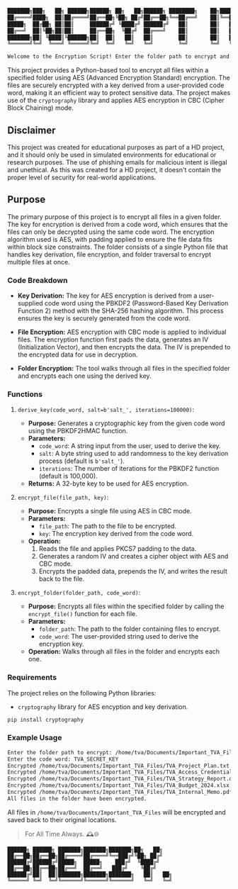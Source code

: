 ```bash
███████╗███╗   ██╗ ██████╗██████╗ ██╗   ██╗██████╗ ████████╗    ██╗████████╗
██╔════╝████╗  ██║██╔════╝██╔══██╗╚██╗ ██╔╝██╔══██╗╚══██╔══╝    ██║╚══██╔══╝
█████╗  ██╔██╗ ██║██║     ██████╔╝ ╚████╔╝ ██████╔╝   ██║       ██║   ██║   
██╔══╝  ██║╚██╗██║██║     ██╔══██╗  ╚██╔╝  ██╔═══╝    ██║       ██║   ██║   
███████╗██║ ╚████║╚██████╗██║  ██║   ██║   ██║        ██║       ██║   ██║   
╚══════╝╚═╝  ╚═══╝ ╚═════╝╚═╝  ╚═╝   ╚═╝   ╚═╝        ╚═╝       ╚═╝   ╚═╝  

Welcome to the Encryption Script! Enter the folder path to encrypt and a code word to encrypt the files. 
```

This project provides a Python-based tool to encrypt all files within a specified folder using AES (Advanced Encryption Standard) encryption. The files are securely encrypted with a key derived from a user-provided code word, making it an efficient way to protect sensitive data. The project makes use of the `cryptography` library and applies AES encryption in CBC (Cipher Block Chaining) mode.

## Disclaimer

This project was created for educational purposes as part of a HD project, and it should only be used in simulated environments for educational or research purposes. The use of phishing emails for malicious intent is illegal and unethical. As this was created for a HD project, it doesn't contain the proper level of security for real-world applications.

## Purpose

The primary purpose of this project is to encrypt all files in a given folder. The key for encryption is derived from a code word, which ensures that the files can only be decrypted using the same code word. The encryption algorithm used is AES, with padding applied to ensure the file data fits within block size constraints. The folder consists of a single Python file that handles key derivation, file encryption, and folder traversal to encrypt multiple files at once.

### Code Breakdown

- **Key Derivation:** The key for AES encryption is derived from a user-supplied code word using the PBKDF2 (Password-Based Key Derivation Function 2) method with the SHA-256 hashing algorithm. This process ensures the key is securely generated from the code word.
  
- **File Encryption:** AES encryption with CBC mode is applied to individual files. The encryption function first pads the data, generates an IV (Initialization Vector), and then encrypts the data. The IV is prepended to the encrypted data for use in decryption.

- **Folder Encryption:** The tool walks through all files in the specified folder and encrypts each one using the derived key.

### Functions

1. `derive_key(code_word, salt=b'salt_', iterations=100000)`:
   - **Purpose:** Generates a cryptographic key from the given code word using the PBKDF2HMAC function.
   - **Parameters:**
     - `code_word`: A string input from the user, used to derive the key.
     - `salt`: A byte string used to add randomness to the key derivation process (default is `b'salt_'`).
     - `iterations`: The number of iterations for the PBKDF2 function (default is 100,000).
   - **Returns:** A 32-byte key to be used for AES encryption.

2. `encrypt_file(file_path, key)`:
   - **Purpose:** Encrypts a single file using AES in CBC mode.
   - **Parameters:**
     - `file_path`: The path to the file to be encrypted.
     - `key`: The encryption key derived from the code word.
   - **Operation:**
     1. Reads the file and applies PKCS7 padding to the data.
     2. Generates a random IV and creates a cipher object with AES and CBC mode.
     3. Encrypts the padded data, prepends the IV, and writes the result back to the file.

3. `encrypt_folder(folder_path, code_word)`:
   - **Purpose:** Encrypts all files within the specified folder by calling the `encrypt_file()` function for each file.
   - **Parameters:**
     - `folder_path`: The path to the folder containing files to encrypt.
     - `code_word`: The user-provided string used to derive the encryption key.
   - **Operation:** Walks through all files in the folder and encrypts each one.

### Requirements

The project relies on the following Python libraries:

- `cryptography` library for AES encyption and key derivation.

```bash
pip install cryptography
```

### Example Usage

```bash
Enter the folder path to encrypt: /home/tva/Documents/Important_TVA_Files
Enter the code word: TVA_SECRET_KEY
Encrypted /home/tva/Documents/Important_TVA_Files/TVA_Project_Plan.txt
Encrypted /home/tva/Documents/Important_TVA_Files/TVA_Access_Credentials.txt
Encrypted /home/tva/Documents/Important_TVA_Files/TVA_Strategy_Report.docx
Encrypted /home/tva/Documents/Important_TVA_Files/TVA_Budget_2024.xlsx
Encrypted /home/tva/Documents/Important_TVA_Files/TVA_Internal_Memo.pdf
All files in the folder have been encrypted.
```

All files in `/home/tva/Documents/Important_TVA_Files` will be encrypted and saved back to their original locations.

> For All Time Always. 🕰️🌐

```shell
██████╗ ██████╗ ███████╗███████╗███████╗██╗   ██╗   
██╔══██╗██╔══██╗██╔════╝██╔════╝╚══███╔╝╚██╗ ██╔╝   
██████╔╝██████╔╝█████╗  █████╗    ███╔╝  ╚████╔╝    
██╔══██╗██╔══██╗██╔══╝  ██╔══╝   ███╔╝    ╚██╔╝     
██████╔╝██║  ██║███████╗███████╗███████╗   ██║   ██╗
╚═════╝ ╚═╝  ╚═╝╚══════╝╚══════╝╚══════╝   ╚═╝   ╚═╝
```
